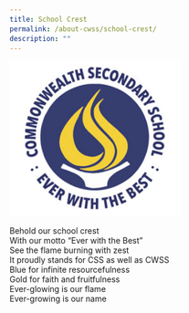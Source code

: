 ```yaml
---
title: School Crest
permalink: /about-cwss/school-crest/
description: ""
---
```

<img src="/images/logo_school_crest.jpg" style="width:60%">



Behold our school crest  
With our motto “Ever with the Best”  
See the flame burning with zest  
It proudly stands for CSS as well as CWSS  
Blue for infinite resourcefulness  
Gold for faith and fruitfulness  
Ever-glowing is our flame  
Ever-growing is our name  
